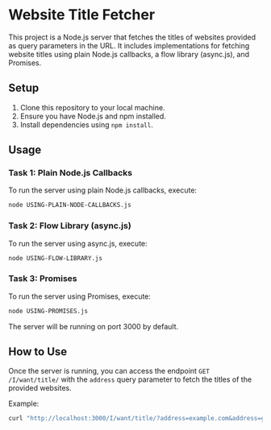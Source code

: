 # Website Title Fetcher

This project is a Node.js server that fetches the titles of websites provided as query parameters in the URL. It includes implementations for fetching website titles using plain Node.js callbacks, a flow library (async.js), and Promises.

## Setup

1. Clone this repository to your local machine.
2. Ensure you have Node.js and npm installed.
3. Install dependencies using `npm install`.

## Usage

### Task 1: Plain Node.js Callbacks

To run the server using plain Node.js callbacks, execute:

```bash
node USING-PLAIN-NODE-CALLBACKS.js
```

### Task 2: Flow Library (async.js)

To run the server using async.js, execute:

```bash
node USING-FLOW-LIBRARY.js
```

### Task 3: Promises

To run the server using Promises, execute:

```bash
node USING-PROMISES.js
```

The server will be running on port 3000 by default.

## How to Use

Once the server is running, you can access the endpoint `GET /I/want/title/` with the `address` query parameter to fetch the titles of the provided websites.

Example:

```bash
curl "http://localhost:3000/I/want/title/?address=example.com&address=google.com"
```
